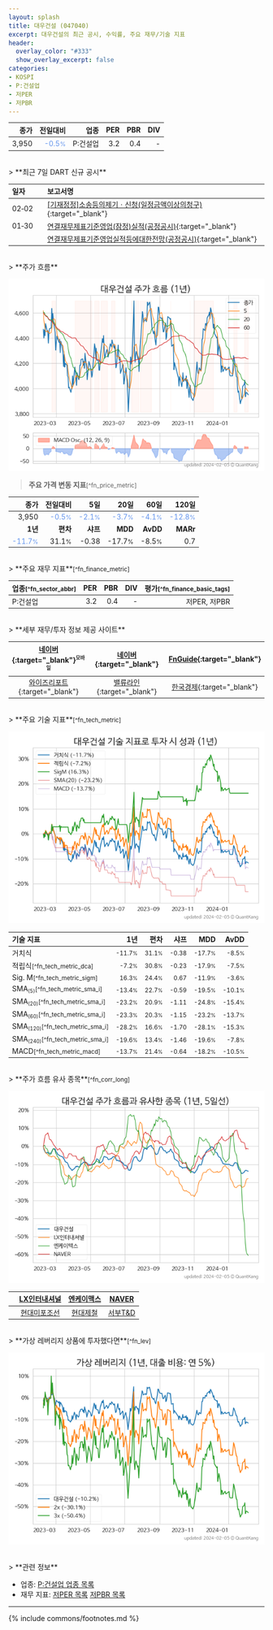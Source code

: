 ```yaml
---
layout: splash
title: 대우건설 (047040)
excerpt: 대우건설의 최근 공시, 수익률, 주요 재무/기술 지표
header:
  overlay_color: "#333"
  show_overlay_excerpt: false
categories:
- KOSPI
- P:건설업
- 저PER
- 저PBR
---
```


| **종가** | **전일대비** | **업종** | **PER** | **PBR** | **DIV** |
| -------: | -----------: | -------: | ------: | ------: | ------: |
| 3,950 | <span style="color: cornflowerblue">-0.5<small>%</small></span> | P:건설업 | 3.2 | 0.4 | - |

<!-- more -->

<br>
> **최근 7일 DART 신규 공시**<a id="dart"></a>

| **일자** |      | **보고서명** |
| :------- | :--- | :----------- |
| 02&#x2011;02 | | [[기재정정]소송등의제기ㆍ신청(일정금액이상의청구)](https://dart.fss.or.kr/dsaf001/main.do?rcpNo=20240202800823){:target="_blank"} |
| 01&#x2011;30 | | [연결재무제표기준영업(잠정)실적(공정공시)](https://dart.fss.or.kr/dsaf001/main.do?rcpNo=20240130800052){:target="_blank"} |
|  | | [연결재무제표기준영업실적등에대한전망(공정공시)](https://dart.fss.or.kr/dsaf001/main.do?rcpNo=20240130800053){:target="_blank"} |

<br>
> **주가 흐름**<a id="price"></a>

![047040](/stock/images/047040.png)

> **주요 가격 변동 지표**<small>[^fn_price_metric]</small>

| **종가** | **전일대비** | **5일** | **20일** | **60일** | **120일** |
| -------: | -----------: | ------: | -------: | -------: | --------: |
| 3,950 | <span style="color: cornflowerblue">-0.5<small>%</small></span> | <span style="color: cornflowerblue">-2.1<small>%</small></span> | <span style="color: cornflowerblue">-3.7<small>%</small></span> | <span style="color: cornflowerblue">-4.1<small>%</small></span> | <span style="color: cornflowerblue">-12.8<small>%</small></span> |
| **1년** | **편차** | **샤프** | **MDD** | **AvDD** | **MARr** |
| <span style="color: cornflowerblue">-11.7<small>%</small></span> | 31.1<small>%</small> | -0.38 | -17.7<small>%</small> | -8.5<small>%</small> | 0.7 |

<br>
> **주요 재무 지표**<small>[^fn_finance_metric]</small>

| **업종**<small>[^fn_sector_abbr]</small> | **PER** | **PBR** | **DIV** | **평가**<small>[^fn_finance_basic_tags]</small> |
| :--------------------------------------- | ------: | ------: | ------: | ----------------------------------------------: |
| P:건설업 | 3.2 | 0.4 | - | 저PER, 저PBR |

<br>
> **세부 재무/투자 정보 제공 사이트**

| [네이버](https://m.stock.naver.com/domestic/stock/047040/finance/summary){:target="_blank"}<sup><small>모바일</small></sup> | [네이버](https://finance.naver.com/item/coinfo.naver?code=047040){:target="_blank"} | [FnGuide](https://comp.fnguide.com/SVO2/ASP/SVD_Invest.asp?gicode=A047040&MenuYn=Y){:target="_blank"} |
| :---: | :---: | :---: |
| [와이즈리포트](https://comp.wisereport.co.kr/company/c1040001.aspx?cmp_cd=047040){:target="_blank"} | [밸류라인](https://www.valueline.co.kr/finance/summary/047040){:target="_blank"} | [한국경제](https://markets.hankyung.com/stock/047040/financial-summary){:target="_blank"} |

<br>
> **주요 기술 지표**<small>[^fn_tech_metric]</small>


![047040](/stock/images/047040_tech.png)

| **기술 지표** | **1년** | **편차** | **샤프** | **MDD** | **AvDD** |
| :------------ | ------: | -----------: | -------: | ------: | -------: |
| 거치식 | <small>-11.7<small>%</small></small> | <small>31.1<small>%</small></small> | <small>-0.38</small> | <small>-17.7<small>%</small></small> | <small>-8.5<small>%</small></small> |
| 적립식<small>[^fn_tech_metric_dca]</small> | <small>-7.2<small>%</small></small> | <small>30.8<small>%</small></small> | <small>-0.23</small> | <small>-17.9<small>%</small></small> | <small>-7.5<small>%</small></small> |
| Sig. M<small>[^fn_tech_metric_sigm]</small> | <small>16.3<small>%</small></small> | <small>24.4<small>%</small></small> | <small>0.67</small> | <small>-11.9<small>%</small></small> | <small>-3.6<small>%</small></small> |
| SMA<small><sub>(5)</sub></small><small>[^fn_tech_metric_sma_i]</small> | <small>-13.4<small>%</small></small> | <small>22.7<small>%</small></small> | <small>-0.59</small> | <small>-19.5<small>%</small></small> | <small>-10.1<small>%</small></small> |
| SMA<small><sub>(20)</sub></small><small>[^fn_tech_metric_sma_i]</small> | <small>-23.2<small>%</small></small> | <small>20.9<small>%</small></small> | <small>-1.11</small> | <small>-24.8<small>%</small></small> | <small>-15.4<small>%</small></small> |
| SMA<small><sub>(60)</sub></small><small>[^fn_tech_metric_sma_i]</small> | <small>-23.3<small>%</small></small> | <small>20.3<small>%</small></small> | <small>-1.15</small> | <small>-23.2<small>%</small></small> | <small>-13.7<small>%</small></small> |
| SMA<small><sub>(120)</sub></small><small>[^fn_tech_metric_sma_i]</small> | <small>-28.2<small>%</small></small> | <small>16.6<small>%</small></small> | <small>-1.70</small> | <small>-28.1<small>%</small></small> | <small>-15.3<small>%</small></small> |
| SMA<small><sub>(240)</sub></small><small>[^fn_tech_metric_sma_i]</small> | <small>-19.6<small>%</small></small> | <small>13.4<small>%</small></small> | <small>-1.46</small> | <small>-19.6<small>%</small></small> | <small>-7.8<small>%</small></small> |
| MACD<small>[^fn_tech_metric_macd]</small> | <small>-13.7<small>%</small></small> | <small>21.4<small>%</small></small> | <small>-0.64</small> | <small>-18.2<small>%</small></small> | <small>-10.5<small>%</small></small> |

<br>
> **주가 흐름 유사 종목**<a id="corr"></a><small>[^fn_corr_long]</small>

![047040](/stock/images/047040_corr.png)

|       | [LX인터내셔널](/001120/) | [엔케이맥스](/182400/) | [NAVER](/035420/) |
| :---: | :------------------------------------: | :------------------------------------: | :------------------------------------: |
|       | [현대미포조선](/010620/) | [현대제철](/004020/) | [서부T&D](/006730/) |

<br>
> **가상 레버리지 상품에 투자했다면**<a id="2x"></a><small>[^fn_lev]</small>

![047040](/stock/images/047040_2x.png)

<br>
> **관련 정보**

- 업종: [P:건설업 업종 목록](/stats/sector/kospi_업종_건설업_종목/)
- 재무 지표: [저PER 목록](/fn/fn_low_per/) [저PBR 목록](/fn/fn_low_pbr/)

---
{% include commons/footnotes.md %}